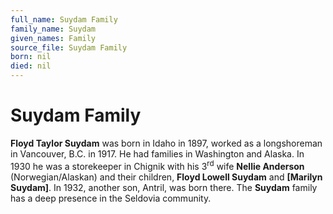```yaml
---
full_name: Suydam Family
family_name: Suydam
given_names: Family
source_file: Suydam Family
born: nil
died: nil
---
```

# Suydam Family

**Floyd Taylor Suydam** was born in Idaho in 1897, worked as a
longshoreman in Vancouver, B.C. in 1917. He had families in Washington
and Alaska. In 1930 he was a storekeeper in Chignik with his
3<sup>rd</sup> wife **Nellie Anderson** (Norwegian/Alaskan) and their
children, **Floyd Lowell Suydam** and **\[Marilyn Suydam\]**. In 1932,
another son, Antril, was born there. The **Suydam** family has a deep
presence in the Seldovia community.


